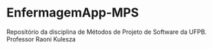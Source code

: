 # EnfermagemApp-MPS
Repositório da disciplina de Métodos de Projeto de Software da UFPB. Professor Raoni Kulesza
